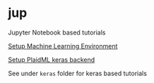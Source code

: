 # jup
Jupyter Notebook based tutorials

[Setup Machine Learning Environment](env_setup.ipynb)

[Setup PlaidML keras backend](setup_plaidml.ipynb)

See under `keras` folder for keras based tutorials